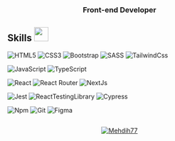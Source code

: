 <h3 align="center"> Front-end Developer </h3>

<h2> Skills <img src = "https://media2.giphy.com/media/QssGEmpkyEOhBCb7e1/giphy.gif?cid=ecf05e47a0n3gi1bfqntqmob8g9aid1oyj2wr3ds3mg700bl&rid=giphy.gif" width = 32px> </h2>

![HTML5](https://img.shields.io/badge/HTML5-E34F26?logo=HTML5&logoColor=white&style=for-the-badge)
![CSS3](https://img.shields.io/badge/CSS3-1572B6?logo=CSS3&logoColor=white&style=for-the-badge)
![Bootstrap](https://img.shields.io/badge/-Bootstrap-563D7C?style=for-the-badge&logo=bootstrap&logoColor=white)
![SASS](https://img.shields.io/badge/SASS-hotpink.svg?style=for-the-badge&logo=SASS&logoColor=white)
![TailwindCss](https://img.shields.io/badge/TailwindCss-0EA5E9?logo=TailwindCss&logoColor=white&style=for-the-badge)

![JavaScript](https://img.shields.io/badge/JavaScript-F7DF1E?logo=JavaScript&logoColor=black&style=for-the-badge)
![TypeScript](https://img.shields.io/badge/TypeScript-3178C6?logo=TypeScript&logoColor=white&style=for-the-badge)

![React](https://img.shields.io/badge/React-61DAFB?logo=React&logoColor=black&style=for-the-badge)
![React Router](https://img.shields.io/badge/React_Router-CA4245?style=for-the-badge&logo=react-router&logoColor=white) 
![NextJs](https://img.shields.io/badge/NextJs-000000?logo=Next.js&logoColor=white&style=for-the-badge)


![Jest](https://img.shields.io/badge/Jest-df162b?logo=Jest&logoColor=white&style=for-the-badge)
![ReactTestingLibrary](https://img.shields.io/badge/ReactTestingLibrary-000?logo=TestingLibrary&logoColor=red&style=for-the-badge)
![Cypress](https://img.shields.io/badge/Cypress-000?logo=Cypress&logoColor=00595d&style=for-the-badge)

![Npm](https://img.shields.io/badge/Npm-CB3837?logo=Npm&logoColor=white&style=for-the-badge)
![Git](https://img.shields.io/badge/Git-F05032?logo=Git&logoColor=white&style=for-the-badge)
![Figma](https://img.shields.io/badge/Figma-F24E1E?logo=Figma&logoColor=white&style=for-the-badge)

##

<p align="center">
<a href="https://gist.github.com/Mehdih77"><img src="https://profile-counter.glitch.me/{Mehdih77}/count.svg" alt="Mehdih77" /></a>
</p>
